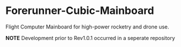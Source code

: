 # Forerunner-Cubic-Mainboard
Flight Computer Mainboard for high-power rocketry and drone use. 

**NOTE** Development prior to Rev1.0.1 occurred in a seperate repository
